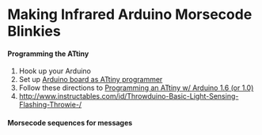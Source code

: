 
# Making Infrared Arduino Morsecode Blinkies

#### Programming the ATtiny
1. Hook up your Arduino
2. Set up [Arduino board as ATtiny programmer](http://highlowtech.org/?p=1706)
3. Follow these directions to [Programming an ATtiny w/ Arduino 1.6 (or 1.0)](http://highlowtech.org/?p=1695)
4. http://www.instructables.com/id/Throwduino-Basic-Light-Sensing-Flashing-Throwie-/





#### Morsecode sequences for messages

#### 
